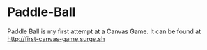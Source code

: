 # Paddle-Ball

Paddle Ball is my first attempt at a Canvas Game. It can be found at <http://first-canvas-game.surge.sh>
